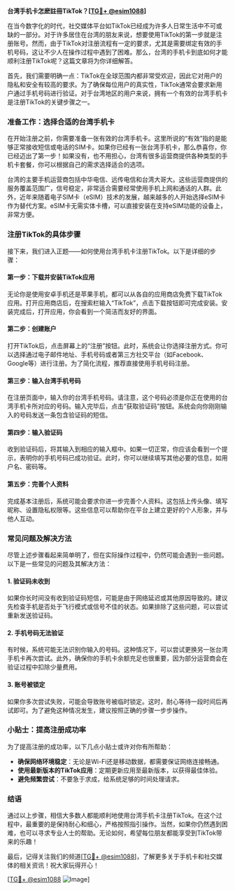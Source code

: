 **台湾手机卡怎麽註冊TikTok？[[TG💪+ @esim1088](https://t.me/s/esim1088)]**

在当今数字化的时代，社交媒体平台如TikTok已经成为许多人日常生活中不可或缺的一部分。对于许多居住在台湾的朋友来说，想要使用TikTok的第一步就是注册账号。然而，由于TikTok对注册流程有一定的要求，尤其是需要绑定有效的手机号码，这让不少人在操作过程中遇到了困难。那么，台湾的手机卡到底如何才能顺利注册TikTok呢？这篇文章将为你详细解答。

首先，我们需要明确一点：TikTok在全球范围内都非常受欢迎，因此它对用户的隐私和安全有较高的要求。为了确保每位用户的真实性，TikTok通常会要求新用户通过手机号码进行验证。对于台湾地区的用户来说，拥有一个有效的台湾手机卡是注册TikTok的关键步骤之一。

### 准备工作：选择合适的台湾手机卡

在开始注册之前，你需要准备一张有效的台湾手机卡。这里所说的“有效”指的是能够正常接收短信或电话的SIM卡。如果你已经有一张台湾手机卡，那么恭喜你，你已经迈出了第一步！如果没有，也不用担心，台湾有很多运营商提供各种类型的手机卡套餐，你可以根据自己的需求选择适合的选项。

台湾的主要手机运营商包括中华电信、远传电信和台湾大哥大。这些运营商提供的服务覆盖范围广，信号稳定，非常适合需要经常使用手机上网和通话的人群。此外，近年来随着电子SIM卡（eSIM）技术的发展，越来越多的人开始选择eSIM卡作为替代方案。eSIM卡无需实体卡槽，可以直接安装在支持eSIM功能的设备上，非常方便。

### 注册TikTok的具体步骤

接下来，我们进入正题——如何使用台湾手机卡注册TikTok。以下是详细的步骤：

#### 第一步：下载并安装TikTok应用

无论你是使用安卓手机还是苹果手机，都可以从各自的应用商店免费下载TikTok应用。打开应用商店后，在搜索栏输入“TikTok”，点击下载按钮即可完成安装。安装完成后，打开应用，你会看到一个简洁而友好的界面。

#### 第二步：创建账户

打开TikTok后，点击屏幕上的“注册”按钮。此时，系统会让你选择注册方式。你可以选择通过电子邮件地址、手机号码或者第三方社交平台（如Facebook、Google等）进行注册。为了简化流程，推荐直接使用手机号码注册。

#### 第三步：输入台湾手机号码

在注册页面中，输入你的台湾手机号码。请注意，这个号码必须是你正在使用的台湾手机卡所对应的号码。输入完毕后，点击“获取验证码”按钮。系统会向你刚刚输入的号码发送一条包含验证码的短信。

#### 第四步：输入验证码

收到验证码后，将其输入到相应的输入框中。如果一切正常，你应该会看到一个提示，表明你的手机号码已成功验证。此时，你可以继续填写其他必要的信息，如用户名、密码等。

#### 第五步：完善个人资料

完成基本注册后，系统可能会要求你进一步完善个人资料。这包括上传头像、填写昵称、设置隐私权限等。这些信息可以帮助你在平台上建立更好的个人形象，并与他人互动。

### 常见问题及解决方法

尽管上述步骤看起来简单明了，但在实际操作过程中，仍然可能会遇到一些问题。以下是一些常见的问题及其解决方法：

#### 1. 验证码未收到

如果你长时间没有收到验证码短信，可能是由于网络延迟或其他原因导致的。建议先检查手机是否处于飞行模式或信号不佳的状态。如果排除了这些问题，可以尝试重新发送验证码。

#### 2. 手机号码无法验证

有时候，系统可能无法识别你输入的号码。这种情况下，可以尝试更换另一张台湾手机卡再次尝试。此外，确保你的手机卡余额充足也很重要，因为部分运营商会在验证过程中扣除少量费用。

#### 3. 账号被锁定

如果你多次尝试失败，可能会导致账号被临时锁定。这时，耐心等待一段时间后再试即可。为了避免这种情况发生，建议按照正确的步骤一步步操作。

### 小贴士：提高注册成功率

为了提高注册的成功率，以下几点小贴士或许对你有所帮助：

- **确保网络环境稳定**：无论是Wi-Fi还是移动数据，都需要保证网络连接畅通。
- **使用最新版本的TikTok应用**：定期更新应用至最新版本，以获得最佳体验。
- **避免频繁尝试**：不要急于求成，给系统足够的时间处理请求。

### 结语

通过以上步骤，相信大多数人都能顺利地使用台湾手机卡注册TikTok。在这个过程中，最重要的是保持耐心和细心，严格按照指引操作。当然，如果你仍然遇到困难，也可以寻求专业人士的帮助。无论如何，希望每位朋友都能享受到TikTok带来的乐趣！

最后，记得关注我们的频道[[TG💪+ @esim1088](https://t.me/s/esim1088)]，了解更多关于手机卡和社交媒体的相关资讯！祝大家玩得开心！

[[TG💪+ @esim1088](https://t.me/s/esim1088) ![Image](https://i.postimg.cc/4NQfJmqS/Snipaste-2025-05-13-00-14-12.png)]